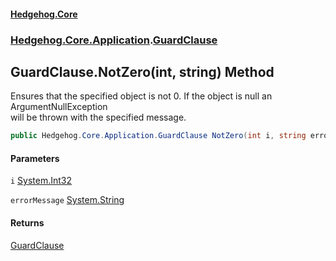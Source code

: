#### [Hedgehog.Core](index.md 'index')
### [Hedgehog.Core.Application](Hedgehog_Core_Application.md 'Hedgehog.Core.Application').[GuardClause](Hedgehog_Core_Application_GuardClause.md 'Hedgehog.Core.Application.GuardClause')
## GuardClause.NotZero(int, string) Method
Ensures that the specified object is not 0. If the object is null an ArgumentNullException  
will be thrown with the specified message.  
```csharp
public Hedgehog.Core.Application.GuardClause NotZero(int i, string errorMessage="");
```
#### Parameters
<a name='Hedgehog_Core_Application_GuardClause_NotZero(int_string)_i'></a>
`i` [System.Int32](https://docs.microsoft.com/en-us/dotnet/api/System.Int32 'System.Int32')  
  
<a name='Hedgehog_Core_Application_GuardClause_NotZero(int_string)_errorMessage'></a>
`errorMessage` [System.String](https://docs.microsoft.com/en-us/dotnet/api/System.String 'System.String')  
  
#### Returns
[GuardClause](Hedgehog_Core_Application_GuardClause.md 'Hedgehog.Core.Application.GuardClause')  
